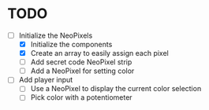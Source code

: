 # TODO

* [ ] Initialize the NeoPixels
	* [X] Initialize the components
	* [X] Create an array to easily assign each pixel
	* [ ] Add secret code NeoPixel strip
	* [ ] Add a NeoPixel for setting color
* [ ] Add player input
	* [ ] Use a NeoPixel to display the current color selection
	* [ ] Pick color with a potentiometer
